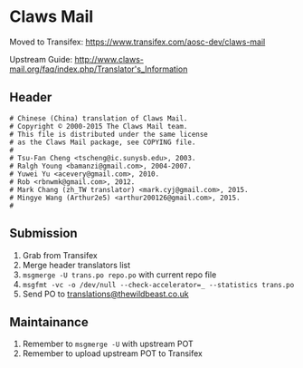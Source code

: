 Claws Mail
==========

Moved to Transifex: https://www.transifex.com/aosc-dev/claws-mail

Upstream Guide: http://www.claws-mail.org/faq/index.php/Translator's_Information

Header
------

```PO
# Chinese (China) translation of Claws Mail.
# Copyright © 2000-2015 The Claws Mail team.
# This file is distributed under the same license
# as the Claws Mail package, see COPYING file.
#
# Tsu-Fan Cheng <tscheng@ic.sunysb.edu>, 2003.
# Ralgh Young <bamanzi@gmail.com>, 2004-2007.
# Yuwei Yu <acevery@gmail.com>, 2010.
# Rob <rbnwmk@gmail.com>, 2012.
# Mark Chang (zh_TW translator) <mark.cyj@gmail.com>, 2015.
# Mingye Wang (Arthur2e5) <arthur200126@gmail.com>, 2015.
#
```

Submission
----------

1. Grab from Transifex
2. Merge header translators list
3. `msgmerge -U trans.po repo.po` with current repo file
4. `msgfmt -vc -o /dev/null --check-accelerator=_ --statistics trans.po`
5. Send PO to translations@thewildbeast.co.uk

Maintainance
------------

1. Remember to `msgmerge -U` with upstream POT
2. Remember to upload upstream POT to Transifex
